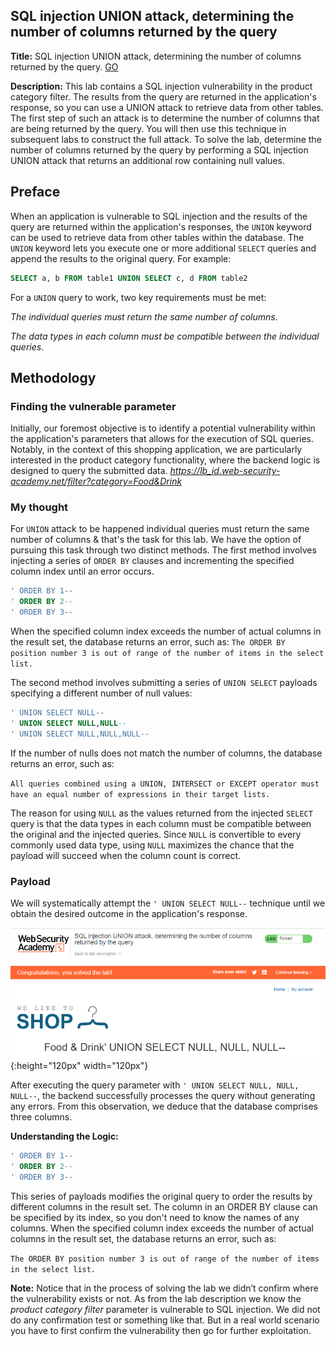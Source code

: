 ## SQL injection UNION attack, determining the number of columns returned by the query
**Title:** SQL injection UNION attack, determining the number of columns returned by the query. [GO](https://portswigger.net/web-security/sql-injection/union-attacks/lab-determine-number-of-columns)

**Description:** This lab contains a SQL injection vulnerability in the product category filter. The results from the query are returned in the application's response, so you can use a UNION attack to retrieve data from other tables. The first step of such an attack is to determine the number of columns that are being returned by the query. You will then use this technique in subsequent labs to construct the full attack. To solve the lab, determine the number of columns returned by the query by performing a SQL injection UNION attack that returns an additional row containing null values.

## Preface
When an application is vulnerable to SQL injection and the results of the query are returned within the application's responses, the `UNION` keyword can be used to retrieve data from other tables within the database. The  `UNION`  keyword lets you execute one or more additional  `SELECT`  queries and append the results to the original query. For example:
```sql
SELECT a, b FROM table1 UNION SELECT c, d FROM table2
```
For a  `UNION`  query to work, two key requirements must be met:

_The individual queries must return the same number of columns._
 
_The data types in each column must be compatible between the individual queries._

## Methodology

### Finding the vulnerable parameter
Initially, our foremost objective is to identify a potential vulnerability within the application's parameters that allows for the execution of SQL queries. Notably, in the context of this shopping application, we are particularly interested in the product category functionality, where the backend logic is designed to query the submitted data.
_https://lb_id.web-security-academy.net/filter?category=Food&Drink_
### My thought
For `UNION` attack to be happened  individual queries must return the same number of columns & that's the task for this lab. 
We have the option of pursuing this task through two distinct methods. The first method involves injecting a series of `ORDER BY` clauses and incrementing the specified column index until an error occurs.
```sql
' ORDER BY 1--
' ORDER BY 2-- 
' ORDER BY 3--
```
When the specified column index exceeds the number of actual columns in the result set, the database returns an error, such as:
`The ORDER BY position number 3 is out of range of the number of items in the select list.`

The second method involves submitting a series of  `UNION SELECT`  payloads specifying a different number of null values:
```sql
' UNION SELECT NULL-- 
' UNION SELECT NULL,NULL--
' UNION SELECT NULL,NULL,NULL--
```
If the number of nulls does not match the number of columns, the database returns an error, such as:

`All queries combined using a UNION, INTERSECT or EXCEPT operator must have an equal number of expressions in their target lists.`

The reason for using  `NULL`  as the values returned from the injected  `SELECT`  query is that the data types in each column must be compatible between the original and the injected queries. Since  `NULL`  is convertible to every commonly used data type, using  `NULL`  maximizes the chance that the payload will succeed when the column count is correct.

### Payload
We will systematically attempt the `' UNION SELECT NULL--` technique until we obtain the desired outcome in the application's response.

![poc_union_attack_determining_the number_of_columns](../images/union_attack_determining_the_number_of_columns.png){:height="120px" width="120px"}

After executing the query parameter with `' UNION SELECT NULL, NULL, NULL--`, the backend successfully processes the query without generating any errors. From this observation, we deduce that the database comprises three columns.

**Understanding the Logic:**
```sql
' ORDER BY 1--
' ORDER BY 2-- 
' ORDER BY 3--
```
This series of payloads modifies the original query to order the results by different columns in the result set. The column in an ORDER BY clause can be specified by its index, so you don't need to know the names of any columns. When the specified column index exceeds the number of actual columns in the result set, the database returns an error, such as:

`The ORDER BY position number 3 is out of range of the number of items in the select list.`

 **Note:**
Notice that in the process of solving the lab we didn’t confirm where the vulnerability exists or not. As from the lab description we know the _product category filter_ parameter is vulnerable to SQL injection. We did not do any confirmation test or something like that. But in a real world scenario you have to first confirm the vulnerability then go for further exploitation.
